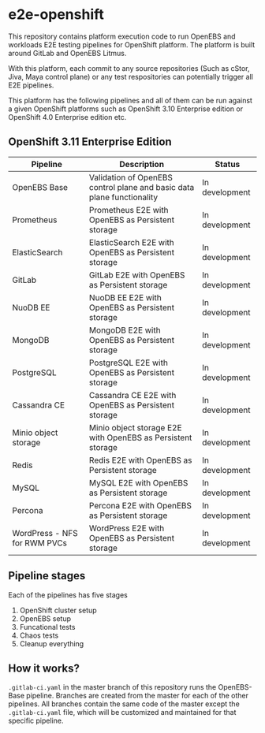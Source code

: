 # e2e-openshift

This repository contains platform execution code to run OpenEBS and workloads E2E testing pipelines for OpenShift platform. The platform is built around GitLab and OpenEBS Litmus.



With this platform, each commit to any source repositories (Such as cStor, Jiva, Maya control plane) or any test respositories can potentially trigger all E2E pipelines.

This platform has the following pipelines and all of them can be run against a given OpenShift platforms such as OpenShift 3.10 Enterprise edition or OpenShift 4.0 Enterprise edition etc.



## OpenShift 3.11 Enterprise Edition

  

| Pipeline                     | Description | Status         |
| ---------------------------- | ----------- | -------------- |
| OpenEBS Base                 |Validation of OpenEBS control plane and basic data plane functionality             | In development |
| Prometheus                   |Prometheus E2E with OpenEBS as Persistent storage             | In development |
| ElasticSearch                |ElasticSearch E2E with OpenEBS as Persistent storage             | In development |
| GitLab                       |GitLab E2E with OpenEBS as Persistent storage             | In development |
| NuoDB EE                     |NuoDB EE E2E with OpenEBS as Persistent storage             | In development |
| MongoDB                      |MongoDB E2E with OpenEBS as Persistent storage             | In development |
| PostgreSQL                   |PostgreSQL E2E with OpenEBS as Persistent storage             | In development |
| Cassandra CE                 |Cassandra CE E2E with OpenEBS as Persistent storage             | In development |
| Minio object storage         |Minio object storage E2E with OpenEBS as Persistent storage             | In development |
| Redis                        |Redis E2E with OpenEBS as Persistent storage             | In development |
| MySQL                        |MySQL E2E with OpenEBS as Persistent storage             | In development |
| Percona                      |Percona E2E with OpenEBS as Persistent storage             | In development |
| WordPress - NFS for RWM PVCs |WordPress E2E with OpenEBS as Persistent storage             | In development |





## Pipeline stages

Each of the pipelines has five stages

1. OpenShift cluster setup
2. OpenEBS setup
3. Funcational tests
4. Chaos tests
5. Cleanup everything



## How it works?



`.gitlab-ci.yaml` in the master branch of this repository runs the OpenEBS-Base pipeline. Branches are created from the master for each of the other pipelines. All branches contain the same code of the master except the `.gitlab-ci.yaml` file, which will be customized and maintained for that specific pipeline.



